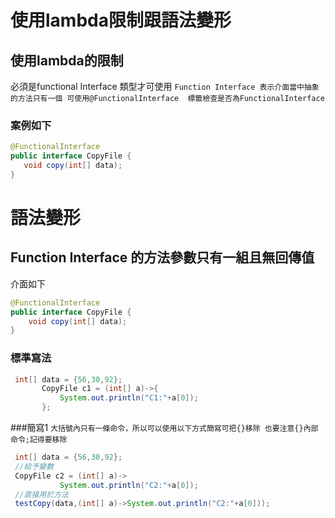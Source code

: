 # 使用lambda限制跟語法變形
## 使用lambda的限制
 必須是functional Interface 類型才可使用
 `Function Interface 表示介面當中抽象的方法只有一個 可使用@FunctionalInterface  標籤檢查是否為FunctionalInterface`
 ### 案例如下
 ``` java
@FunctionalInterface
public interface CopyFile {
    void copy(int[] data);
}
 ```
# 語法變形
## Function Interface 的方法參數只有一組且無回傳值
介面如下
```java
@FunctionalInterface
public interface CopyFile {
    void copy(int[] data);
}
```
### 標準寫法
``` java
 int[] data = {56,30,92};
	   CopyFile c1 = (int[] a)->{	       
	       System.out.println("C1:"+a[0]);
	   };	   
```
###簡寫1
```大括號內只有一條命令，所以可以使用以下方式簡寫可把{}移除 也要注意{}內部命令;記得要移除```
``` java
 int[] data = {56,30,92};
 //給予變數
 CopyFile c2 = (int[] a)->       
	       System.out.println("C2:"+a[0]);
 //直接用於方法       
 testCopy(data,(int[] a)->System.out.println("C2:"+a[0]));
```


